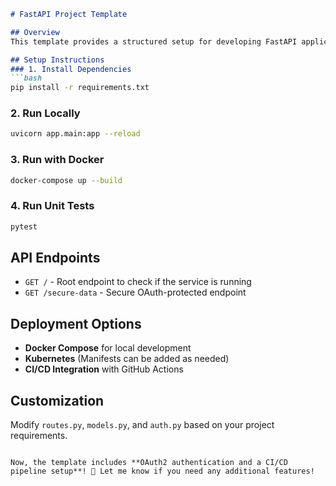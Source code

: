 ```md
# FastAPI Project Template

## Overview
This template provides a structured setup for developing FastAPI applications with PostgreSQL/SQLite, Redis, OAuth authentication, Docker, unit testing, and CI/CD.

## Setup Instructions
### 1. Install Dependencies
```bash
pip install -r requirements.txt
```

### 2. Run Locally
```bash
uvicorn app.main:app --reload
```

### 3. Run with Docker
```bash
docker-compose up --build
```

### 4. Run Unit Tests
```bash
pytest
```

## API Endpoints
- `GET /` - Root endpoint to check if the service is running
- `GET /secure-data` - Secure OAuth-protected endpoint

## Deployment Options
- **Docker Compose** for local development
- **Kubernetes** (Manifests can be added as needed)
- **CI/CD Integration** with GitHub Actions

## Customization
Modify `routes.py`, `models.py`, and `auth.py` based on your project requirements.
```

Now, the template includes **OAuth2 authentication and a CI/CD pipeline setup**! 🚀 Let me know if you need any additional features!
